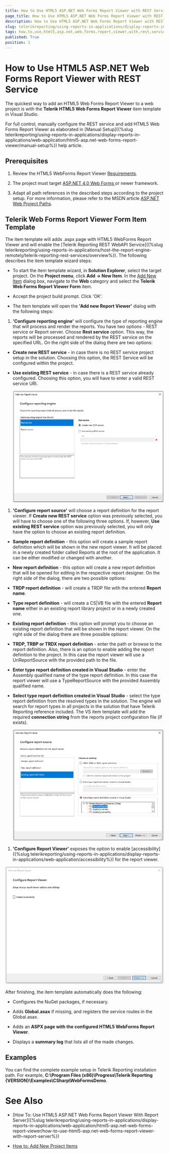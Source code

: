 ```yaml
---
title: How to Use HTML5 ASP.NET Web Forms Report Viewer with REST Service
page_title: How to Use HTML5 ASP.NET Web Forms Report Viewer with REST Service | for Telerik Reporting Documentation
description: How to Use HTML5 ASP.NET Web Forms Report Viewer with REST Service
slug: telerikreporting/using-reports-in-applications/display-reports-in-applications/web-application/html5-asp.net-web-forms-report-viewer/how-to-use-html5-asp.net-web-forms-report-viewer-with-rest-service
tags: how,to,use,html5,asp.net,web,forms,report,viewer,with,rest,service
published: True
position: 1
---
```


# How to Use HTML5 ASP.NET Web Forms Report Viewer with REST Service



The quickest way to add an HTML5 Web Forms Report Viewer to a web project is with the
        __Telerik HTML5 Web Forms Report Viewer__ item template in Visual Studio.
      

For full control, manually configure the REST service and add HTML5 Web Forms Report Viewer as elaborated
        in [Manual Setup]({%slug telerikreporting/using-reports-in-applications/display-reports-in-applications/web-application/html5-asp.net-web-forms-report-viewer/manual-setup%}) help article.
      

## Prerequisites

1. Review the HTML5 WebForms Report Viewer [Requirements](db123b4f-a278-402a-96b1-b45d52f2306a).
            

1. The project must target 
              [
                  ASP.NET 4.0 Web Forms
                ](https://dotnet.microsoft.com/apps/aspnet/web-forms)
              or newer framework.
            

1. Adapt all path references in the described steps according to the project setup.
              For more information, please refer to the MSDN article
              [ASP.NET Web Project Paths](https://docs.microsoft.com/en-us/previous-versions/ms178116(v=vs.140)).
            

## Telerik Web Forms Report Viewer Form Item Template

The item template will adds .aspx page with HTML5 WebForms Report Viewer
          and will enable the [Telerik Reporting REST WebAPI Service]({%slug telerikreporting/using-reports-in-applications/host-the-report-engine-remotely/telerik-reporting-rest-services/overview%}).
          The following describes the item template wizard steps:
        

* To start the item template wizard, in __Solution Explorer__, select the target project. On the
              __Project menu__, click __Add -> New Item__. In the
              [Add New Item](https://msdn.microsoft.com/en-us/library/w0572c5b%28v=vs.100%29.aspx)
              dialog box, navigate to the __Web__ category and select the __Telerik Web Forms Report Viewer Form__ item.
            

* Accept the project build prompt. Click 'OK'.
            

* The item template will open the __'Add new Report Viewer'__ dialog with the following steps:
            

1. __'Configure reporting engine'__ will configure the type of reporting engine that will process and render the reports.
                  You have two options - REST service or Report server. Choose __Rest service__ option. This way, the reports will be processed 
                  and rendered by the REST service on the specified URL. On the right side of the dialog there are two options:
                

* __Create new REST service__ - in case there is no REST service project setup in the solution.
                      Choosing this option, the REST Service will be configured within the project.
                    

* __Use existing REST service__ - in case there is a REST service already configured.
                      Choosing this option, you will have to enter a valid REST service URI.
                      
  ![item-template-reporting-engine-rest](images/item-template-reporting-engine-rest.png)

1. __'Configure report source'__ will choose a report definition for the report viewer. If 
                  __Create new REST service__ option was previously selected, you will have to choose one of the following three options.
                  If, however, __Use existing REST service__ option was previously selected, you will only have the option to choose 
                  an existing report definition.
                

* __Sample report definition__ - this option will create a sample report definition which will be shown in the new 
                      report viewer. It will be placed in a newly created folder called Reports at the root of the application. It can be either modified 
                      or changed with another.
                    

* __New report definition__ - this option will create a new report definition that will be opened for editing in 
                      the respective report designer. On the right side of the dialog, there are two possible options:
                    

* __TRDP report definition__ - will create a TRDP file with the entered __Report name__.
                        

* __Type report definition__ - will create a CS|VB file with the entered __Report name__ 
                          either in an existing report library project or in a newly created one.
                        

* __Existing report definition__ - this option will prompt you to choose an existing report definition that will 
                      be shown in the report viewer. On the right side of the dialog there are three possible options:
                    

* __TRDP, TRBP or TRDX report definition__ - enter the path or browse to the report definition. Also, there is
                          an option to enable adding the report definition to the project. In this case the report viewer will use a UriReportSource with 
                          the provided path to the file.
                        

* __Enter type report definition created in Visual Studio__ - enter the Assembly qualified name of the type 
                          report definition. In this case the report viewer will use a TypeReportSource with the provided Assembly qualified name.
                        

* __Select type report definition created in Visual Studio__ - select the type report definition from the resolved 
                          types in the solution. The engine will search for report types in all projects in the solution that have Telerik Reporting reference 
                          included. The VS item template will add the required __connection string__ from the reports project configuration 
                          file (if exists).
                          
  ![item-template-report-source-rest](images/item-template-report-source-rest.png)

1. __'Configure Report Viewer'__ exposes the option to enable
                  [accessibility]({%slug telerikreporting/using-reports-in-applications/display-reports-in-applications/web-application/accessibility%}) for the report viewer.
                  
  ![Item Template Accessibility](images/item-template-accessibility.png)

After finishing, the item template automatically does the following:
        

* Configures the NuGet packages, if necessary.
            

* Adds __Global.asax__ if missing, and registers the service routes in the Global.asax.
            

* Adds an __ASPX page with the configured HTML5 WebForms Report Viewer__.
            

* Displays a __summary log__ that lists all of the made changes.
            

## Examples

You can find the complete example setup in Telerik Reporting installation path. For example, 
          __C:\Program Files (x86)\Progress\Telerik Reporting {VERSION}\Examples\CSharp\WebFormsDemo__.
        

# See Also

 * [How To: Use HTML5 ASP.NET Web Forms Report Viewer With Report Server]({%slug telerikreporting/using-reports-in-applications/display-reports-in-applications/web-application/html5-asp.net-web-forms-report-viewer/how-to-use-html5-asp.net-web-forms-report-viewer-with-report-server%})

 * [How to: Add New Project Items](https://docs.microsoft.com/en-us/previous-versions/visualstudio/visual-studio-2010/w0572c5b(v=vs.100))
